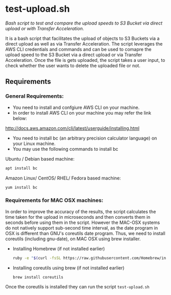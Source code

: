 # test-upload.sh

*Bash script to test and compare the upload speeds to S3 Bucket via direct upload or with Transfer Acceleration.*

It is a bash script that facilitates the upload of objects to S3 Buckets via a direct upload as well as via Transfer Acceleration. The script leverages the AWS CLI credentials and commands and can be used to comapre the upload speed to the S3 Bucket via a direct upload or via Transfer Acceleration. Once the file is gets uploaded, the script takes a user input, to check whether the user wants to delete the uploaded file or not.


## Requirements

### General Requirements:

* You need to install and confgiure AWS CLI on your machine.
* In order to install AWS CLI on your machine you may refer the link below:

http://docs.aws.amazon.com/cli/latest/userguide/installing.html

* You need to install bc (an arbitrary precision calculator language) on your Linux machine.
* You may use the following commands to install bc

Ubuntu / Debian based machine:

```bash
apt install bc
```

Amazon Linux/ CentOS/ RHEL/ Fedora based machine:

```bash
yum install bc
```

### Requirements for MAC OSX machines:

In order to improve the accuracy of the results, the script calculates the time taken for the upload in microseconds and then converts them in seconds before using them in the script. However the MAC-OSX systems do not natively support sub-second time interval, as the date program in OSX is different than GNU's coreutils date program. Thus, we need to install coreutils (including gnu-date), on MAC OSX using brew installer.

* Installing Homebrew (if not installed earlier)
  ```bash
  ruby -e "$(curl -fsSL https://raw.githubusercontent.com/Homebrew/install/master/install)"
  ```

* Installing coreutils using brew (if not installed earlier)
  ```bash
  brew install coreutils
  ```

Once the coreutils is installed they can run the script `test-upload.sh`
